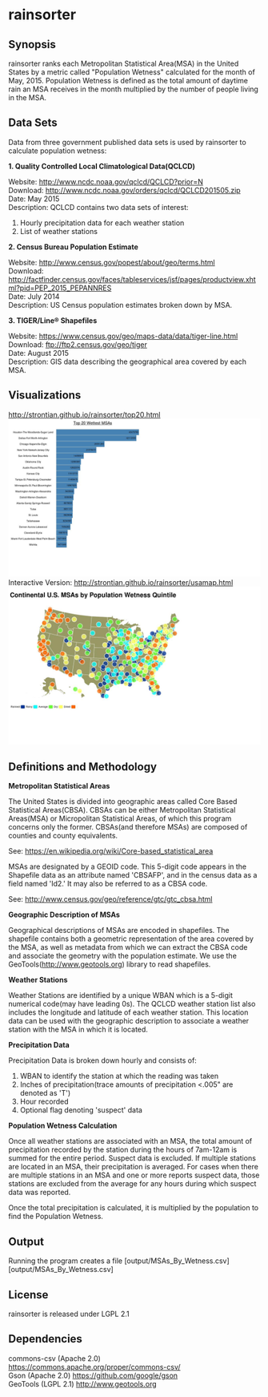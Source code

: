 # rainsorter

## Synopsis

rainsorter ranks each Metropolitan Statistical Area(MSA) in the United States by a metric called "Population Wetness" calculated for the month of May, 2015. Population Wetness is defined as the total amount of daytime rain an MSA receives in the month multiplied by the number of people living in the MSA.

## Data Sets

Data from three government published data sets is used by rainsorter to calculate population wetness:

**1. Quality Controlled Local Climatological Data(QCLCD)**

Website: http://www.ncdc.noaa.gov/qclcd/QCLCD?prior=N  
Download: http://www.ncdc.noaa.gov/orders/qclcd/QCLCD201505.zip  
Date: May 2015  
Description: QCLCD contains two data sets of interest:
  1. Hourly precipitation data for each weather station
  2. List of weather stations

**2. Census Bureau Population Estimate**

Website: http://www.census.gov/popest/about/geo/terms.html  
Download: http://factfinder.census.gov/faces/tableservices/jsf/pages/productview.xhtml?pid=PEP_2015_PEPANNRES  
Date: July 2014  
Description: US Census population estimates broken down by MSA.

**3. TIGER/Line® Shapefiles** 

Website: https://www.census.gov/geo/maps-data/data/tiger-line.html  
Download: ftp://ftp2.census.gov/geo/tiger  
Date: August 2015  
Description: GIS data describing the geographical area covered by each MSA.

## Visualizations

http://strontian.github.io/rainsorter/top20.html  
![alt tag](images/top20.jpg)
Interactive Version:
http://strontian.github.io/rainsorter/usamap.html
![alt tag](images/usamap.jpg)  

## Definitions and Methodology

**Metropolitan Statistical Areas**

The United States is divided into geographic areas called Core Based Statistical Areas(CBSA). CBSAs can be either Metropolitan Statistical Areas(MSA) or Micropolitan Statistical Areas, of which this program concerns only the former. CBSAs(and therefore MSAs) are composed of counties and county equivalents.

See: https://en.wikipedia.org/wiki/Core-based_statistical_area

MSAs are designated by a GEOID code. This 5-digit code appears in the Shapefile data as an attribute named 'CBSAFP', and in the census data as a field named 'Id2.' It may also be referred to as a CBSA code.  

See: http://www.census.gov/geo/reference/gtc/gtc_cbsa.html

**Geographic Description of MSAs**

Geographical descriptions of MSAs are encoded in shapefiles. The shapefile contains both a geometric representation of the area covered by the MSA, as well as metadata from which we can extract the CBSA code and associate the geometry with the population estimate. We use the GeoTools(http://www.geotools.org) library to read shapefiles.

**Weather Stations**

Weather Stations are identified by a unique WBAN which is a 5-digit numerical code(may have leading 0s). The QCLCD weather station list also includes the longitude and latitude of each weather station. This location data can be used with the geographic description to associate a weather station with the MSA in which it is located.

**Precipitation Data**

Precipitation Data is broken down hourly and consists of: 

  1. WBAN to identify the station at which the reading was taken
  2. Inches of precipitation(trace amounts of precipitation <.005" are denoted as 'T')
  3. Hour recorded
  4. Optional flag denoting 'suspect' data

**Population Wetness Calculation**

Once all weather stations are associated with an MSA, the total amount of precipitation recorded by the station during the hours of 7am-12am is summed for the entire period. Suspect data is excluded. If multiple stations are located in an MSA, their precipitation is averaged. For cases when there are multiple stations in an MSA and one or more reports suspect data, those stations are excluded from the average for any hours during which suspect data was reported.

Once the total precipitation is calculated, it is multiplied by the population to find the Population Wetness.

## Output

Running the program creates a file [output/MSAs_By_Wetness.csv][output/MSAs_By_Wetness.csv]

## License

rainsorter is released under LGPL 2.1

## Dependencies

commons-csv (Apache 2.0) https://commons.apache.org/proper/commons-csv/  
Gson (Apache 2.0)  https://github.com/google/gson  
GeoTools (LGPL 2.1) http://www.geotools.org  

